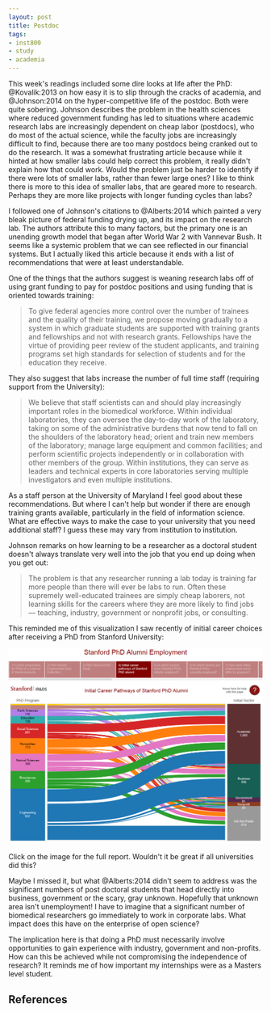 ```yaml
---
layout: post
title: Postdoc
tags:
- inst800
- study
- academia
---
```



This week's readings included some dire looks at life after the PhD:
@Kovalik:2013 on how easy it is to slip through the cracks of academia, and
@Johnson:2014 on the hyper-competitive life of the postdoc. Both were quite
sobering. Johnson describes the problem in the health sciences where reduced
government funding has led to situations where academic research labs are
increasingly dependent on cheap labor (postdocs), who do most of the actual
science, while the faculty jobs are increasingly difficult to find, because
there are too many postdocs being cranked out to do the research. It was a
somewhat frustrating article because while it hinted at how smaller labs could
help correct this problem, it really didn't explain how that could work. Would
the problem just be harder to identify if there were lots of smaller labs,
rather than fewer large ones? I like to think there is more to this idea of
smaller labs, that are geared more to research. Perhaps they are more like
projects with longer funding cycles than labs?

I followed one of Johnson's citations to @Alberts:2014 which painted a very bleak picture of federal funding drying up, and its impact on the research lab. The authors attribute this to many factors, but the primary one is an unending growth model that began after World War 2 with Vannevar Bush. It seems like a systemic problem that we can see reflected in our financial systems. But I actually liked this article because it ends with a list of recommendations that were at least understandable.

One of the things that the authors suggest is weaning research labs off of using grant funding to pay for postdoc positions and using funding that is oriented towards training:

> To give federal agencies more control over the number of trainees and the quality of their training, we propose moving gradually to a system in which graduate students are supported with training grants and fellowships and not with research grants. Fellowships have the virtue of providing peer review of the student applicants, and training programs set high standards for selection of students and for the education they receive.

They also suggest that labs increase the number of full time staff (requiring support from the University):

> We believe that staff scientists can and should play increasingly important roles in the biomedical workforce. Within individual laboratories, they can oversee the day-to-day work of the laboratory, taking on some of the administrative burdens that now tend to fall on the shoulders of the laboratory head; orient and train new members of the laboratory; manage large equipment and common facilities; and perform scientific projects independently or in collaboration with other members of the group. Within institutions, they can serve as leaders and technical experts in core laboratories serving multiple investigators and even multiple institutions.

As a staff person at the University of Maryland I feel good about these recommendations. But where I can't help but wonder if there are enough training grants available, particularly in the field of information science. What are effective ways to make the case to your university that you need additional staff? I guess these may vary from institution to institution.

Johnson remarks on how learning to be a researcher as a doctoral student doesn't always translate very well into the job that you end up doing when you get out:

> The problem is that any researcher running a lab today is training far more people than there will ever be labs to run. Often these supremely well-educated trainees are simply cheap laborers, not learning skills for the careers where they are more likely to find jobs — teaching, industry, government or nonprofit jobs, or consulting.

This reminded me of this visualization I saw recently of initial career choices after receiving a PhD from Stanford University:

<a href="https://tableau.stanford.edu/t/IRDS/views/StanfordPhDAlumniEmployment/StanfordPhDAlumniEmploymentDashboard?:embed=y"><img class="img-responsive" src="/images/stanford-phd-careers.png" title="Initial Career Pathways of Stanford Alumni"></a>

Click on the image for the full report. Wouldn't it be great if all universities did this?

Maybe I missed it, but what @Alberts:2014 didn't seem to address was the significant numbers of post doctoral students that head directly into business, government or the scary, gray unknown. Hopefully that unknown area isn't unemployment! I have to imagine that a significant number of biomedical researchers go immediately to work in corporate labs. What impact does this have on the enterprise of open science?

The implication here is that doing a PhD must necessarily involve opportunities to gain experience with industry, government and non-profits. How can this be achieved while not compromising the independence of research? It reminds me of how important my internships were as a Masters level student. 

## References

[Digital Curation and Innovation Center]: http://dcic.umd.edu/
